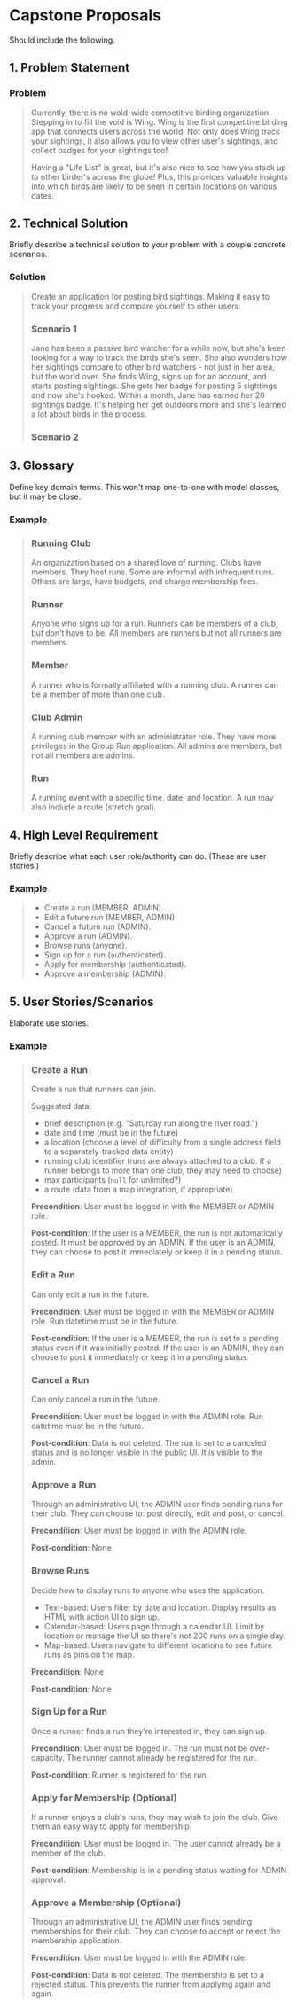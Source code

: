 # Capstone Proposals

Should include the following.

## 1. Problem Statement

### Problem

> Currently, there is no wold-wide competitive birding organization. Stepping in to fill the void is Wing<Span/>. Wing<SPan/> is the first competitive birding app that connects users across the world. Not only does Wing<Span/> track your sightings, it also allows you to view other user's sightings, and collect badges for your sightings too!
> 
> Having a "Life List" is great, but it's also nice to see how you stack up to other birder's across the globe! Plus, this provides valuable insights into which birds are likely to be seen in certain locations on various dates.

## 2. Technical Solution

Briefly describe a technical solution to your problem with a couple concrete scenarios.

### Solution

> Create an application for posting bird sightings. Making it easy to track your progress and compare yourself to other users.
> 
> ### Scenario 1
> Jane has been a passive bird watcher for a while now, but she's been looking for a way to track the birds she's seen. She also wonders how her sightings compare to other bird watchers - not just in her area, but the world over. She finds Wing<Span/>, signs up for an account, and starts posting sightings. She gets her badge for posting 5 sightings and now she's hooked. Within a month, Jane has earned her 20 sightings badge. It's helping her get outdoors more and she's learned a lot about birds in the process.
> 
> ### Scenario 2
> 

## 3. Glossary

Define key domain terms. This won't map one-to-one with model classes, but it may be close.

### Example

> ### Running Club
> An organization based on a shared love of running. Clubs have members. They host runs. Some are informal with infrequent runs. Others are large, have budgets, and charge membership fees.
> ### Runner
> Anyone who signs up for a run. Runners can be members of a club, but don't have to be. All members are runners but not all runners are members.
> ### Member
> A runner who is formally affiliated with a running club. A runner can be a member of more than one club.
> ### Club Admin
> A running club member with an administrator role. They have more privileges in the Group Run application. All admins are members, but not all members are admins.
> ### Run
> A running event with a specific time, date, and location. A run may also include a route (stretch goal).

## 4. High Level Requirement

Briefly describe what each user role/authority can do. (These are user stories.)

### Example

> - Create a run (MEMBER, ADMIN).
> - Edit a future run (MEMBER, ADMIN).
> - Cancel a future run (ADMIN).
> - Approve a run (ADMIN).
> - Browse runs (anyone).
> - Sign up for a run (authenticated).
> - Apply for membership (authenticated).
> - Approve a membership (ADMIN).

## 5. User Stories/Scenarios

Elaborate use stories.

### Example

> ### Create a Run
> 
> Create a run that runners can join.
> 
> Suggested data:
> - brief description (e.g. "Saturday run along the river road.")
> - date and time (must be in the future)
> - a location (choose a level of difficulty from a single address field to a separately-tracked data entity)
> - running club identifier (runs are always attached to a club. If a runner belongs to more than one club, they may need to choose)
> - max participants (`null` for unlimited?)
> - a route (data from a map integration, if appropriate)
> 
> **Precondition**: User must be logged in with the MEMBER or ADMIN role.
> 
> **Post-condition**: If the user is a MEMBER, the run is not automatically posted. It must be approved by an ADMIN. If the user is an ADMIN, they can choose to post it immediately or keep it in a pending status.
> 
> ### Edit a Run
> 
> Can only edit a run in the future.
> 
> **Precondition**: User must be logged in with the MEMBER or ADMIN role. Run datetime must be in the future.
> 
> **Post-condition**: If the user is a MEMBER, the run is set to a pending status even if it was initially posted. If the user is an ADMIN, they can choose to post it immediately or keep it in a pending status.
> 
> ### Cancel a Run
> 
> Can only cancel a run in the future.
> 
> **Precondition**: User must be logged in with the ADMIN role. Run datetime must be in the future.
> 
> **Post-condition**: Data is not deleted. The run is set to a canceled status and is no longer visible in the public UI. It *is* visible to the admin.
> 
> ### Approve a Run
> 
> Through an administrative UI, the ADMIN user finds pending runs for their club. They can choose to: post directly, edit and post, or cancel.
> 
> **Precondition**: User must be logged in with the ADMIN role.
> 
> **Post-condition**: None
> 
> ### Browse Runs
> 
> Decide how to display runs to anyone who uses the application.
> 
> - Text-based: Users filter by date and location. Display results as HTML with action UI to sign up.
> - Calendar-based: Users page through a calendar UI. Limit by location or manage the UI so there's not 200 runs on a single day.
> - Map-based: Users navigate to different locations to see future runs as pins on the map.
> 
> **Precondition**: None
> 
> **Post-condition**: None
> 
> ### Sign Up for a Run
> 
> Once a runner finds a run they're interested in, they can sign up.
> 
> **Precondition**: User must be logged in. The run must not be over-capacity. The runner cannot already be registered for the run.
> 
> **Post-condition**: Runner is registered for the run.
> 
> ### Apply for Membership (Optional)
> 
> If a runner enjoys a club's runs, they may wish to join the club. Give them an easy way to apply for membership.
> 
> **Precondition**: User must be logged in. The user cannot already be a member of the club.
> 
> **Post-condition**: Membership is in a pending status waiting for ADMIN approval.
> 
> ### Approve a Membership (Optional)
> 
> Through an administrative UI, the ADMIN user finds pending memberships for their club. They can choose to accept or reject the membership application.
> 
> **Precondition**: User must be logged in with the ADMIN role.
> 
> **Post-condition**: Data is not deleted. The membership is set to a rejected status. This prevents the runner from applying again and again.
